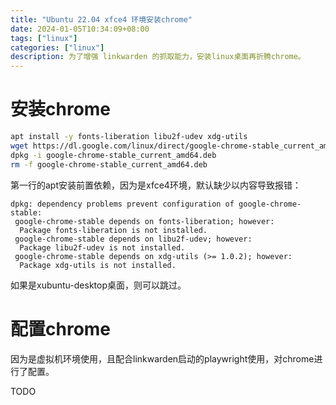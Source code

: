 ```yaml
---
title: "Ubuntu 22.04 xfce4 环境安装chrome"
date: 2024-01-05T10:34:09+08:00
tags: ["linux"]
categories: ["linux"]
description: 为了增强 linkwarden 的抓取能力，安装linux桌面再折腾chrome。
---
```


# 安装chrome

```bash
apt install -y fonts-liberation libu2f-udev xdg-utils
wget https://dl.google.com/linux/direct/google-chrome-stable_current_amd64.deb
dpkg -i google-chrome-stable_current_amd64.deb
rm -f google-chrome-stable_current_amd64.deb
```

第一行的apt安装前置依赖，因为是xfce4环境，默认缺少以内容导致报错：
```
dpkg: dependency problems prevent configuration of google-chrome-stable:
 google-chrome-stable depends on fonts-liberation; however:
  Package fonts-liberation is not installed.
 google-chrome-stable depends on libu2f-udev; however:
  Package libu2f-udev is not installed.
 google-chrome-stable depends on xdg-utils (>= 1.0.2); however:
  Package xdg-utils is not installed.
```
如果是xubuntu-desktop桌面，则可以跳过。

# 配置chrome

因为是虚拟机环境使用，且配合linkwarden启动的playwright使用，对chrome进行了配置。

TODO
